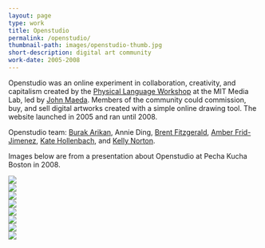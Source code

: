 ```yaml
---
layout: page
type: work
title: Openstudio
permalink: /openstudio/
thumbnail-path: images/openstudio-thumb.jpg
short-description: digital art community
work-date: 2005-2008
---
```


Openstudio was an online experiment in collaboration, creativity, and capitalism created by the <a href="http://plw.media.mit.edu/">Physical Language Workshop</a> at the MIT Media Lab, led by <a href="https://twitter.com/johnmaeda">John Maeda</a>. Members of the community could commission, buy, and sell digital artworks created with a simple online drawing tool. The website launched in 2005 and ran until 2008.

Openstudio team: <a href="http://burak-arikan.com/">Burak Arikan</a>, Annie Ding, <a href="http://brentfitzgerald.com/">Brent Fitzgerald</a>, <a href="http://www.amberfj.com/">Amber Frid-Jimenez</a>, <a href="http://www.katehollenbach.com/">Kate Hollenbach</a>, and <a href="http://kellegous.com/">Kelly Norton</a>.

Images below are from a presentation about Openstudio at Pecha Kucha Boston in 2008.

<div class="invisible-margin image-grid">
<div class="col-30-block grid-margin-bottom video">
<img src="{{ site.baseurl }}/images/openstudio-02.jpg">
</div>
<div class="col-30-block grid-margin-bottom video">
<img src="{{ site.baseurl }}/images/openstudio-03.jpg">
</div>
<div class="col-30-block grid-margin-bottom video">
<img src="{{ site.baseurl }}/images/openstudio-04.jpg">
</div>
<div class="col-30-block grid-margin-bottom video">
<img src="{{ site.baseurl }}/images/openstudio-05.jpg">
</div>
<div class="col-30-block grid-margin-bottom video">
<img src="{{ site.baseurl }}/images/openstudio-06.jpg">
</div>
<div class="col-30-block grid-margin-bottom video">
<img src="{{ site.baseurl }}/images/openstudio-07.jpg">
</div>
<div class="col-30-block grid-margin-bottom video">
<img src="{{ site.baseurl }}/images/openstudio-08.jpg">
</div>
<div class="col-30-block grid-margin-bottom video">
<img src="{{ site.baseurl }}/images/openstudio-09.jpg">
</div>
</div>